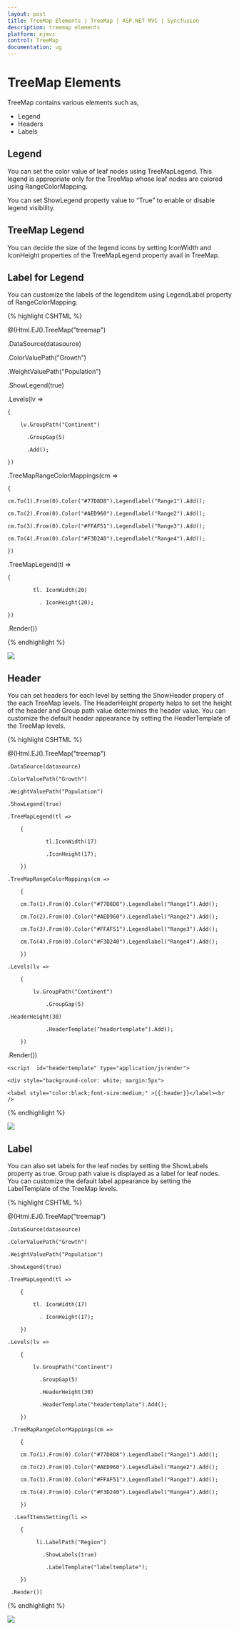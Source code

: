 ```yaml
---
layout: post
title: TreeMap Elements | TreeMap | ASP.NET MVC | Syncfusion
description: treemap elements
platform: ejmvc
control: TreeMap
documentation: ug
---
```


# TreeMap Elements

TreeMap contains various elements such as,

* Legend
* Headers
* Labels

## Legend

You can set the color value of leaf nodes using TreeMapLegend. This legend is appropriate only for the TreeMap whose leaf nodes are colored using RangeColorMapping.

You can set ShowLegend property value to “True” to enable or disable legend visibility.

## TreeMap Legend

You can decide the size of the legend icons by setting IconWidth and IconHeight properties of the TreeMapLegend property avail in TreeMap.

## Label for Legend

You can customize the labels of the legenditem using LegendLabel property of RangeColorMapping. 

{% highlight CSHTML %}

@(Html.EJ().TreeMap("treemap")

.DataSource(datasource)

.ColorValuePath("Growth")

.WeightValuePath("Population")

.ShowLegend(true)

.Levels(lv =>

	{                          

		lv.GroupPath("Continent")

		  .GroupGap(5)

		  .Add();

	})   

.TreeMapRangeColorMappings(cm => 

	{

	cm.To(1).From(0).Color("#77D8D8").Legendlabel("Range1").Add();

	cm.To(2).From(0).Color("#AED960").Legendlabel("Range2").Add();

	cm.To(3).From(0).Color("#FFAF51").Legendlabel("Range3").Add();

	cm.To(4).From(0).Color("#F3D240").Legendlabel("Range4").Add();

	})

.TreeMapLegend(tl =>

	{

			tl. IconWidth(20)

			  . IconHeight(20);

	})

.Render())


{% endhighlight %}



![](TreeMap-Elements_images/TreeMap-Elements_img1.png)



## Header

You can set headers for each level by setting the ShowHeader propery of the each TreeMap levels. The HeaderHeight property helps to set the height of the header and Group path value determines the header value. You can customize the default header appearance by setting the HeaderTemplate of the TreeMap levels.

{% highlight CSHTML %}

@(Html.EJ().TreeMap("treemap")

	.DataSource(datasource)

	.ColorValuePath("Growth")

	.WeightValuePath("Population")

	.ShowLegend(true)

	.TreeMapLegend(tl =>

		{

				tl.IconWidth(17)

				.IconHeight(17);

		})

	.TreeMapRangeColorMappings(cm => 

		{

		cm.To(1).From(0).Color("#77D8D8").Legendlabel("Range1").Add();

		cm.To(2).From(0).Color("#AED960").Legendlabel("Range2").Add();

		cm.To(3).From(0).Color("#FFAF51").Legendlabel("Range3").Add();

		cm.To(4).From(0).Color("#F3D240").Legendlabel("Range4").Add();

		})

	.Levels(lv =>

		{

			lv.GroupPath("Continent")

				.GroupGap(5)

	.HeaderHeight(30)                           

				.HeaderTemplate("headertemplate").Add();                            

		})   

   .Render())

</div>  

	<script  id="headertemplate" type="application/jsrender">

	<div style="background-color: white; margin:5px">

	<label style="color:black;font-size:medium;" >{{:header}}</label><br />            

</div>                        

</script>              



{% endhighlight %}



![](TreeMap-Elements_images/TreeMap-Elements_img2.png)


## Label

You can also set labels for the leaf nodes by setting the ShowLabels property as true. Group path value is displayed as a label for leaf nodes. You can customize the default label appearance by setting the LabelTemplate of the TreeMap levels.

{% highlight CSHTML %}

@(Html.EJ().TreeMap("treemap")

	.DataSource(datasource)

	.ColorValuePath("Growth")

	.WeightValuePath("Population")

	.ShowLegend(true)

	.TreeMapLegend(tl =>

		{

			tl. IconWidth(17)

			  . IconHeight(17);

		})

	.Levels(lv =>

		{

			lv.GroupPath("Continent")

			  .GroupGap(5)

			  .HeaderHeight(30)                           

			  .HeaderTemplate("headertemplate").Add();                            

		})   

	 .TreeMapRangeColorMappings(cm => 

		{

		cm.To(1).From(0).Color("#77D8D8").Legendlabel("Range1").Add();

		cm.To(2).From(0).Color("#AED960").Legendlabel("Range2").Add();

		cm.To(3).From(0).Color("#FFAF51").Legendlabel("Range3").Add();

		cm.To(4).From(0).Color("#F3D240").Legendlabel("Range4").Add();

		})

	  .LeafItemsSetting(li =>

		{

			 li.LabelPath("Region")

			   .ShowLabels(true)

				.LabelTemplate("labeltemplate");

		})

	 .Render())

<script  id="headertemplate" type="application/jsrender">

	<div style="background-color: white; margin:5px">

	<label style="color:black;font-size:medium;" >{{:header}}</label><br />            

	</div>                        

</script>      

<script  id="labeltemplate" type="application/jsrender">

	<div style="background-color: transparent;">

		<label style="color:white;font-size:small;margin:5px;" >{{:label}}</label><br/>            

	</div>                        

</script> 



{% endhighlight %}



![](TreeMap-Elements_images/TreeMap-Elements_img3.png)

